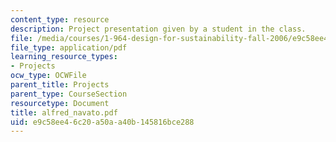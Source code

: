 ```yaml
---
content_type: resource
description: Project presentation given by a student in the class.
file: /media/courses/1-964-design-for-sustainability-fall-2006/e9c58ee46c20a50aa40b145816bce288_alfred_navato.pdf
file_type: application/pdf
learning_resource_types:
- Projects
ocw_type: OCWFile
parent_title: Projects
parent_type: CourseSection
resourcetype: Document
title: alfred_navato.pdf
uid: e9c58ee4-6c20-a50a-a40b-145816bce288
---
```

